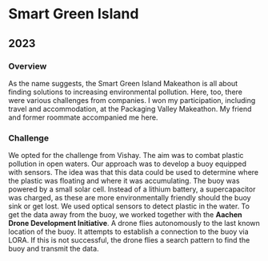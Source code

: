 # Smart Green Island

## 2023

### Overview

As the name suggests, the Smart Green Island Makeathon is all about finding solutions to increasing environmental pollution.
Here, too, there were various challenges from companies.
I won my participation, including travel and accommodation, at the Packaging Valley Makeathon.
My friend and former roommate accompanied me here.

### Challenge

We opted for the challenge from Vishay.
The aim was to combat plastic pollution in open waters.
Our approach was to develop a buoy equipped with sensors.
The idea was that this data could be used to determine where the plastic was floating and where it was accumulating.
The buoy was powered by a small solar cell.
Instead of a lithium battery, a supercapacitor was charged, as these are more environmentally friendly should the buoy sink or get lost.
We used optical sensors to detect plastic in the water.
To get the data away from the buoy, we worked together with the **Aachen Drone Development Initiative**.
A drone flies autonomously to the last known location of the buoy.
It attempts to establish a connection to the buoy via LORA.
If this is not successful, the drone flies a search pattern to find the buoy and transmit the data.
